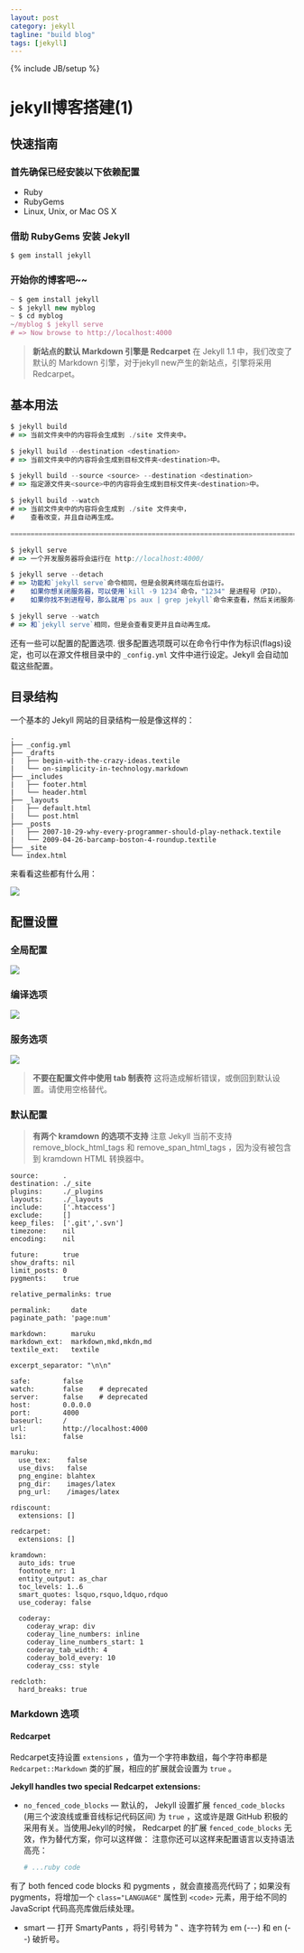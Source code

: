 ```yaml
---
layout: post
category: jekyll
tagline: "build blog"
tags: [jekyll]
---
```

{% include JB/setup %}

jekyll博客搭建(1)
================

## 快速指南

### 首先确保已经安装以下依赖配置

+ Ruby
+ RubyGems
+ Linux, Unix, or Mac OS X

### 借助 RubyGems 安装 Jekyll
    
    $ gem install jekyll

### 开始你的博客吧~~

```javascript
~ $ gem install jekyll
~ $ jekyll new myblog
~ $ cd myblog
~/myblog $ jekyll serve
# => Now browse to http://localhost:4000
```
> **新站点的默认 Markdown 引擎是 Redcarpet**
> 在 Jekyll 1.1 中，我们改变了默认的 Markdown 引擎，对于jekyll new产生的新站点，引擎将采用 Redcarpet。

## 基本用法

```javascript
$ jekyll build
# => 当前文件夹中的内容将会生成到 ./site 文件夹中。

$ jekyll build --destination <destination>
# => 当前文件夹中的内容将会生成到目标文件夹<destination>中。

$ jekyll build --source <source> --destination <destination>
# => 指定源文件夹<source>中的内容将会生成到目标文件夹<destination>中。

$ jekyll build --watch
# => 当前文件夹中的内容将会生成到 ./site 文件夹中，
#    查看改变，并且自动再生成。

===========================================================================

$ jekyll serve
# => 一个开发服务器将会运行在 http://localhost:4000/

$ jekyll serve --detach
# => 功能和`jekyll serve`命令相同，但是会脱离终端在后台运行。
#    如果你想关闭服务器，可以使用`kill -9 1234`命令，"1234" 是进程号（PID）。
#    如果你找不到进程号，那么就用`ps aux | grep jekyll`命令来查看，然后关闭服务器。[更多](http://unixhelp.ed.ac.uk/shell/jobz5.html).

$ jekyll serve --watch
# => 和`jekyll serve`相同，但是会查看变更并且自动再生成。
```

还有一些可以配置的配置选项. 很多配置选项既可以在命令行中作为标识(flags)设定，也可以在源文件根目录中的 `_config.yml` 文件中进行设定。Jekyll 会自动加载这些配置。

## 目录结构

一个基本的 Jekyll 网站的目录结构一般是像这样的：

```
.
├── _config.yml
├── _drafts
|   ├── begin-with-the-crazy-ideas.textile
|   └── on-simplicity-in-technology.markdown
├── _includes
|   ├── footer.html
|   └── header.html
├── _layouts
|   ├── default.html
|   └── post.html
├── _posts
|   ├── 2007-10-29-why-every-programmer-should-play-nethack.textile
|   └── 2009-04-26-barcamp-boston-4-roundup.textile
├── _site
└── index.html
```
来看看这些都有什么用：

![](http://i.imgur.com/uiLWFSB.jpg)


## 配置设置

### 全局配置

![](http://i.imgur.com/Qfo0580.jpg)

### 编译选项

![](http://i.imgur.com/HTITT15.jpg)

### 服务选项

![](http://i.imgur.com/dbAMQIO.jpg)

> **不要在配置文件中使用 tab 制表符**
> 这将造成解析错误，或倒回到默认设置。请使用空格替代。

### 默认配置

> **有两个 kramdown 的选项不支持**
> 注意 Jekyll 当前不支持 remove_block_html_tags 和  remove_span_html_tags ，因为没有被包含到 kramdown HTML 转换器中。

```
source:      .
destination: ./_site
plugins:     ./_plugins
layouts:     ./_layouts
include:     ['.htaccess']
exclude:     []
keep_files:  ['.git','.svn']
timezone:    nil
encoding:    nil

future:      true
show_drafts: nil
limit_posts: 0
pygments:    true

relative_permalinks: true

permalink:     date
paginate_path: 'page:num'

markdown:      maruku
markdown_ext:  markdown,mkd,mkdn,md
textile_ext:   textile

excerpt_separator: "\n\n"

safe:        false
watch:       false    # deprecated
server:      false    # deprecated
host:        0.0.0.0
port:        4000
baseurl:     /
url:         http://localhost:4000
lsi:         false

maruku:
  use_tex:    false
  use_divs:   false
  png_engine: blahtex
  png_dir:    images/latex
  png_url:    /images/latex

rdiscount:
  extensions: []

redcarpet:
  extensions: []

kramdown:
  auto_ids: true
  footnote_nr: 1
  entity_output: as_char
  toc_levels: 1..6
  smart_quotes: lsquo,rsquo,ldquo,rdquo
  use_coderay: false

  coderay:
    coderay_wrap: div
    coderay_line_numbers: inline
    coderay_line_numbers_start: 1
    coderay_tab_width: 4
    coderay_bold_every: 10
    coderay_css: style

redcloth:
  hard_breaks: true
```

### Markdown 选项

#### Redcarpet

Redcarpet支持设置 `extensions` ，值为一个字符串数组，每个字符串都是 `Redcarpet::Markdown` 类的扩展，相应的扩展就会设置为 `true` 。

**Jekyll handles two special Redcarpet extensions:**

+ `no_fenced_code_blocks` — 默认的， Jekyll 设置扩展 `fenced_code_blocks` (用三个波浪线或重音线标记代码区间) 为 `true` ，这或许是跟 GitHub 积极的采用有关。当使用Jekyll的时候， Redcarpet 的扩展 `fenced_code_blocks` 无效，作为替代方案，你可以这样做：
注意你还可以这样来配置语言以支持语法高亮：
  ```ruby
  # ...ruby code
  ```
有了 both fenced code blocks 和 pygments ，就会直接高亮代码了；如果没有 pygments，将增加一个 `class="LANGUAGE"` 属性到 `<code>` 元素，用于给不同的 JavaScript 代码高亮库做后续处理。


+ smart — 打开 SmartyPants ，将引号转为 " 、连字符转为 em (---) 和 en (--) 破折号。